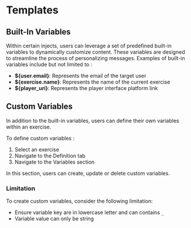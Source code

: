 # Templates

## Built-In Variables

Within certain injects, users can leverage a set of predefined built-in variables to dynamically customize content.
These variables are designed to streamline the process of personalizing messages.
Examples of built-in variables include but not limited to :

- **${user.email}**: Represents the email of the target user
- **${exercise.name}**: Represents the name of the current exercise
- **${player_uri}**: Represents the player interface platform link

## Custom Variables

In addition to the built-in variables, users can define their own variables within an exercise.

To define custom variables :

1. Select an exercise
2. Navigate to the Definition tab
3. Navigate to the Variables section

In this section, users can create, update or delete custom variables.

### Limitation

To create custom variables, consider the following limitation:

- Ensure variable key are in lowercase letter and can contains ```_```
- Variable value can only be string
